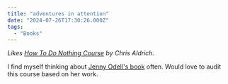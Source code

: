 ```yaml
---
title: "adventures in attention"
date: "2024-07-26T17:30:26.000Z"
tags: 
  - "Books"
---
```


_Likes [How To Do Nothing Course](https://boffosocko.com/2024/07/26/how-to-do-nothing-course/) by Chris Aldrich._

I find myself thinking about [Jenny Odell's book](https://www.penguinrandomhouse.com/books/600671/how-to-do-nothing-by-jenny-odell/) often. Would love to audit this course based on her work.

